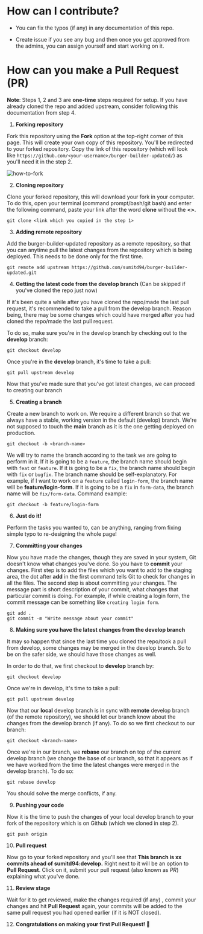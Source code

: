 # How can I contribute?

- You can fix the typos (if any) in any documentation of this repo.

- Create issue if you see any bug and then once you get approved from the admins, you can assign yourself and start working on it.

# How can you make a **Pull Request** (PR)

**Note**: Steps 1, 2 and 3 are **one-time** steps required for setup. If you have already cloned the repo and added upstream, consider following this documentation from step 4.


1. **Forking repository**


Fork this repository using the **Fork** option at the top-right corner of this page. This will create your own copy of this repository. You'll be redirected to your forked repository. Copy the link of this repository (which will look like `https://github.com/<your-username>/burger-builder-updated/`) as you'll need it in the step 2.

![how-to-fork]()

2. **Cloning repository**


Clone your forked repository, this will download your fork in your computer. To do this, open your terminal (command prompt/bash/git bash) and enter the following command, paste your link after the word **clone** without the **<>**.
``` 
git clone <link which you copied in the step 1>
```

3. **Adding remote repository**



Add the burger-builder-updated repository as a remote repository, so that you can anytime pull the latest changes from the repository which is being deployed. This needs to be done only for the first time.
``` 
git remote add upstream https://github.com/sumitd94/burger-builder-updated.git 
```

4. **Getting the latest code from the develop branch** (Can be skipped if you've cloned the repo just now)

If it's been quite a while after you have cloned the repo/made the last pull request, it's recommended to take a pull from the develop branch. Reason being, there may be some changes which could have merged after you had cloned the repo/made the last pull request.

To do so, make sure you're in the develop branch by checking out to the **develop** branch:

```
git checkout develop
```

Once you're in the **develop** branch, it's time to take a pull:

```
git pull upstream develop
```

Now that you've made sure that you've got latest changes, we can proceed to creating our branch

5. **Creating a branch**



Create a new branch to work on. We require a different branch so that we always have a stable, working version in the default (develop) branch. We're not supposed to touch the **main** branch as it is the one getting deployed on production.
``` 
git checkout -b <branch-name> 
```
We will try to name the branch according to the task we are going to perform in it. If it is going to be a `feature`, the branch name should begin with `feat` or `feature`. If it is going to be a `fix`, the branch name should begin with `fix` or `bugfix`. The branch name should be self-explanatory.
For example, if I want to work on a `feature` called `login-form`, the branch name will be **feature/login-form**. If it is going to be a `fix` in `form-data`, the branch name will be `fix/form-data`. 
Command example:
``` 
git checkout -b feature/login-form
```

6. **Just do it!**



Perform the tasks you wanted to, can be anything, ranging from fixing simple typo to re-designing the whole page!

7. **Committing your changes**



Now you have made the changes, though they are saved in your system, Git doesn't know what changes you've done. So you have to **commit** your changes. First step is to add the files which you want to add to the staging area, the dot after **add** in the first command tells Git to check for changes in all the files. The second step is about committing your changes. The message part is short description of your commit, what changes that particular commit is doing. For example, if while creating a login form, the commit message can be something like `creating login form`.
``` 
git add .
git commit -m "Write message about your commit" 
```

8. **Making sure you have the latest changes from the develop branch**

It may so happen that since the last time you cloned the repo/took a pull from develop, some changes may be merged in the develop branch. So to be on the safer side, we should have those changes as well.

In order to do that, we first checkout to **develop** branch by:

```
git checkout develop
```

Once we're in develop, it's time to take a pull:

```
git pull upstream develop
```

Now that our **local** develop branch is in sync with **remote** develop branch (of the remote repository), we should let our branch know about the changes from the develop branch (if any). To do so we first checkout to our branch:

```
git checkout <branch-name>
```

Once we're in our branch, we **rebase** our branch on top of the current develop branch (we change the base of our branch, so that it appears as if we have worked from the time the latest changes were merged in the develop branch). To do so:

```
git rebase develop
```

You should solve the merge conflicts, if any.

9. **Pushing your code**



Now it is the time to push the changes of your local develop branch to your fork of the repository which is on Github (which we cloned in step 2).
```
git push origin
```

10. **Pull request**



Now go to your forked repository and you'll see that **This branch is xx commits ahead of sumitd94:develop.**  Right next to it will be an option to **Pull Request**. Click on it, submit your pull request (also known as *PR*) explaining what you've done.

11. **Review stage**



Wait for it to get reviewed, make the changes required (if any) , commit your changes and hit **Pull Request** again, your commits will be added to the same pull request you had opened earlier (if it is NOT closed).

12. **Congratulations on making your first Pull Request! 🎉**